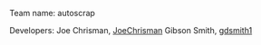 Team name: autoscrap

Developers:
Joe Chrisman, [JoeChrisman](https://github.com/JoeChrisman)
Gibson Smith, [gdsmith1](https://github.com/gdsmith1)

